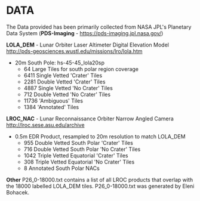 # DATA

The Data provided has been primarily collected from NASA JPL's Planetary Data System (**PDS-Imaging** - https://pds-imaging.jpl.nasa.gov/)

**LOLA_DEM** - Lunar Orbiter Laser Altimeter Digital Elevation Model
  http://pds-geosciences.wustl.edu/missions/lro/lola.htm
  
- 20m South Pole: hs-45-45_lola20sp
  - 64 Large Tiles for south polar region coverage
  - 6411 Single Vetted 'Crater' Tiles
  - 2281 Double Vetted 'Crater' Tiles
  - 4887 Single Vetted 'No Crater' Tiles
  - 712 Double Vetted 'No Crater' Tiles
  - 11736 'Ambiguous' Tiles
  - 1384 'Annotated' Tiles

**LROC_NAC** - Lunar Reconnaissance Orbiter Narrow Angled Camera
  http://lroc.sese.asu.edu/archive
  
- 0.5m EDR Product, resampled to 20m resolution to match LOLA_DEM
  - 955 Double Vetted South Polar 'Crater' Tiles
  - 716 Double Vetted South Polar 'No Crater' Tiles
  - 1042 Triple Vetted Equatorial 'Crater' Tiles
  - 308 Triple Vetted Equatorial 'No Crater' Tiles
  - 8 Annotated South Polar NACs

**Other**
P26_0-18000.txt contains a list of all LROC products that overlap with the 18000 labelled LOLA_DEM tiles.
P26_0-18000.txt was generated by Eleni Bohacek.
